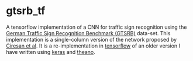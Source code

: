 # gtsrb\_tf

A tensorflow implementation of a CNN for traffic sign recognition using the [German Traffic Sign Recognition Benchmark (GTSRB)](http://benchmark.ini.rub.de/) data-set.
This implementation is a single-column version of the network proposed by [Ciresan et al](https://www.sciencedirect.com/science/article/pii/S0893608012000524?via%3Dihub).
It is a re-implementation in [tensorflow](https://www.tensorflow.org/) of an older version I have written using [keras](https://keras.io/) and [theano](http://deeplearning.net/software/theano/).
